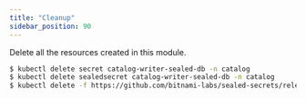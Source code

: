 ```yaml
---
title: "Cleanup"
sidebar_position: 90
---
```


Delete all the resources created in this module.

```bash
$ kubectl delete secret catalog-writer-sealed-db -n catalog
$ kubectl delete sealedsecret catalog-writer-sealed-db -n catalog
$ kubectl delete -f https://github.com/bitnami-labs/sealed-secrets/releases/download/v0.18.0/controller.yaml
```